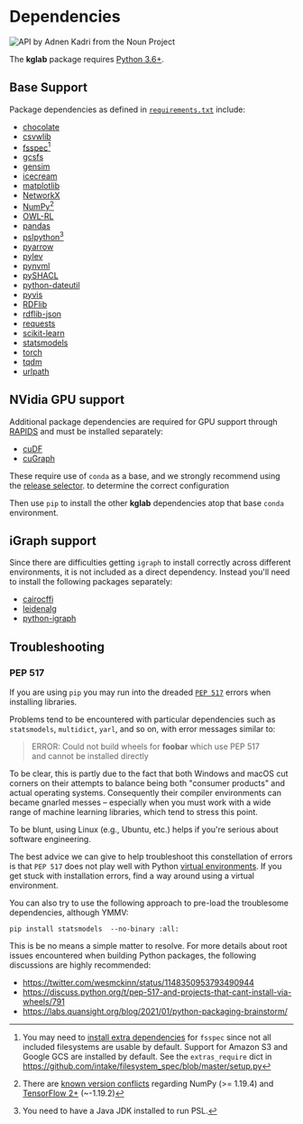 # Dependencies

<img src="../assets/nouns/api.png" alt="API by Adnen Kadri from the Noun Project" />

The **kglab** package requires [Python 3.6+](https://www.python.org/downloads/).

## Base Support

Package dependencies as defined in
[`requirements.txt`](https://github.com/DerwenAI/kglab/blob/main/requirements.txt)
include:

- [chocolate](https://github.com/seungjaeryanlee/chocolate)
- [csvwlib](https://github.com/DerwenAI/csvwlib)
- [fsspec](https://filesystem-spec.readthedocs.io/)[^1]
- [gcsfs](https://gcsfs.readthedocs.io/)
- [gensim](https://radimrehurek.com/gensim/)
- [icecream](https://github.com/gruns/icecream)
- [matplotlib](https://matplotlib.org/)
- [NetworkX](https://networkx.org/)
- [NumPy](https://numpy.org/)[^2]
- [OWL-RL](https://owl-rl.readthedocs.io/)
- [pandas](https://pandas.pydata.org/)
- [pslpython](https://psl.linqs.org/)[^3]
- [pyarrow](https://arrow.apache.org/)
- [pylev](https://github.com/toastdriven/pylev)
- [pynvml](https://github.com/gpuopenanalytics/pynvml)
- [pySHACL](https://github.com/RDFLib/pySHACL)
- [python-dateutil](https://dateutil.readthedocs.io/)
- [pyvis](https://pyvis.readthedocs.io/)
- [RDFlib](https://rdflib.readthedocs.io/)
- [rdflib-json](https://github.com/RDFLib/rdflib-jsonld)
- [requests](https://requests.readthedocs.io/)
- [scikit-learn](https://scikit-learn.org/stable/)
- [statsmodels](https://www.statsmodels.org/)
- [torch](https://pytorch.org/)
- [tqdm](https://tqdm.github.io/)
- [urlpath](https://github.com/chrono-meter/urlpath)


## NVidia GPU support

Additional package dependencies are required for GPU support through 
[RAPIDS](https://rapids.ai/) and must be installed separately:

- [cuDF](https://docs.rapids.ai/api/cudf/stable/api.html)
- [cuGraph](https://docs.rapids.ai/api/cugraph/stable/api.html)

These require use of `conda` as a base, and we strongly recommend
using the [release selector](https://rapids.ai/start.html#get-rapids).
to determine the correct configuration

Then use `pip` to install the other **kglab** dependencies atop
that base `conda` environment.


## iGraph support

Since there are difficulties getting `igraph` to install correctly
across different environments, it is not included as a direct
dependency.
Instead you'll need to install the following packages separately:

- [cairocffi](https://cairocffi.readthedocs.io/)
- [leidenalg](https://leidenalg.readthedocs.io/)
- [python-igraph](https://igraph.org/python/)


## Troubleshooting

### PEP 517

If you are using `pip` you may run into the dreaded
[`PEP 517`](https://www.python.org/dev/peps/pep-0517/)
errors when installing libraries.

Problems tend to be encountered with particular dependencies such as
`statsmodels`, `multidict`, `yarl`, and so on, with error messages
similar to:

> ERROR: Could not build wheels for **foobar** which use PEP 517  
> and cannot be installed directly

To be clear, this is partly due to the fact that both Windows and
macOS cut corners on their attempts to balance being both "consumer
products" and actual operating systems.
Consequently their compiler environments can became gnarled messes –
especially when you must work with a wide range of machine learning
libraries, which tend to stress this point.

To be blunt, using Linux (e.g., Ubuntu, etc.) helps if you're serious
about software engineering.

The best advice we can give to help troubleshoot this constellation 
of errors is that `PEP 517` does not play well with Python
[virtual environments](https://docs.python.org/3/tutorial/venv.html).
If you get stuck with installation errors, find a way around using a
virtual environment.

You can also try to use the following approach to pre-load the
troublesome dependencies, although YMMV:

```
pip install statsmodels  --no-binary :all:
```

This is be no means a simple matter to resolve.
For more details about root issues encountered when building Python
packages, the following discussions are highly recommended:

  * <https://twitter.com/wesmckinn/status/1148350953793490944>
  * <https://discuss.python.org/t/pep-517-and-projects-that-cant-install-via-wheels/791>
  * <https://labs.quansight.org/blog/2021/01/python-packaging-brainstorm/>


[^1]: You may need to [install extra dependencies](https://filesystem-spec.readthedocs.io/en/latest/index.html?highlight=extra#installation) for `fsspec` since not all included filesystems are usable by default. Support for Amazon S3 and Google GCS are installed by default. See the `extras_require` dict in <https://github.com/intake/filesystem_spec/blob/master/setup.py>

[^2]: There are [known version conflicts](https://github.com/DerwenAI/kglab/issues/160) regarding NumPy (>= 1.19.4) and [TensorFlow 2+](https://github.com/tensorflow/tensorflow/blob/master/tensorflow/tools/pip_package/setup.py) (~-1.19.2)

[^3]: You need to have a Java JDK installed to run PSL.
